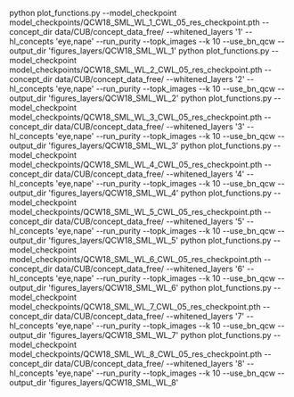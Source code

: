 python plot_functions.py --model_checkpoint model_checkpoints/QCW18_SML_WL_1_CWL_05_res_checkpoint.pth  --concept_dir data/CUB/concept_data_free/ --whitened_layers '1'  --hl_concepts 'eye,nape'  --run_purity --topk_images --k 10 --use_bn_qcw --output_dir 'figures_layers/QCW18_SML_WL_1'
python plot_functions.py --model_checkpoint model_checkpoints/QCW18_SML_WL_2_CWL_05_res_checkpoint.pth  --concept_dir data/CUB/concept_data_free/ --whitened_layers '2'  --hl_concepts 'eye,nape'  --run_purity --topk_images --k 10 --use_bn_qcw --output_dir 'figures_layers/QCW18_SML_WL_2'
python plot_functions.py --model_checkpoint model_checkpoints/QCW18_SML_WL_3_CWL_05_res_checkpoint.pth  --concept_dir data/CUB/concept_data_free/ --whitened_layers '3'  --hl_concepts 'eye,nape'  --run_purity --topk_images --k 10 --use_bn_qcw --output_dir 'figures_layers/QCW18_SML_WL_3'
python plot_functions.py --model_checkpoint model_checkpoints/QCW18_SML_WL_4_CWL_05_res_checkpoint.pth  --concept_dir data/CUB/concept_data_free/ --whitened_layers '4'  --hl_concepts 'eye,nape'  --run_purity --topk_images --k 10 --use_bn_qcw --output_dir 'figures_layers/QCW18_SML_WL_4'
python plot_functions.py --model_checkpoint model_checkpoints/QCW18_SML_WL_5_CWL_05_res_checkpoint.pth  --concept_dir data/CUB/concept_data_free/ --whitened_layers '5'  --hl_concepts 'eye,nape'  --run_purity --topk_images --k 10 --use_bn_qcw --output_dir 'figures_layers/QCW18_SML_WL_5'
python plot_functions.py --model_checkpoint model_checkpoints/QCW18_SML_WL_6_CWL_05_res_checkpoint.pth  --concept_dir data/CUB/concept_data_free/ --whitened_layers '6'  --hl_concepts 'eye,nape'  --run_purity --topk_images --k 10 --use_bn_qcw --output_dir 'figures_layers/QCW18_SML_WL_6'
python plot_functions.py --model_checkpoint model_checkpoints/QCW18_SML_WL_7_CWL_05_res_checkpoint.pth  --concept_dir data/CUB/concept_data_free/ --whitened_layers '7'  --hl_concepts 'eye,nape'  --run_purity --topk_images --k 10 --use_bn_qcw --output_dir 'figures_layers/QCW18_SML_WL_7'
python plot_functions.py --model_checkpoint model_checkpoints/QCW18_SML_WL_8_CWL_05_res_checkpoint.pth  --concept_dir data/CUB/concept_data_free/ --whitened_layers '8'  --hl_concepts 'eye,nape'  --run_purity --topk_images --k 10 --use_bn_qcw --output_dir 'figures_layers/QCW18_SML_WL_8'
